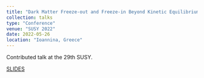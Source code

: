 ```yaml
---
title: "Dark Matter Freeze-out and Freeze-in Beyond Kinetic Equilibrium"
collection: talks
type: "Conference"
venue: "SUSY 2022"
date: 2022-05-26
location: "Ioannina, Greece"
---
```


Contributed talk at the 29th SUSY.

[SLIDES](http://ahryczuk.github.io/files/talks/SUSY2022.pdf)
